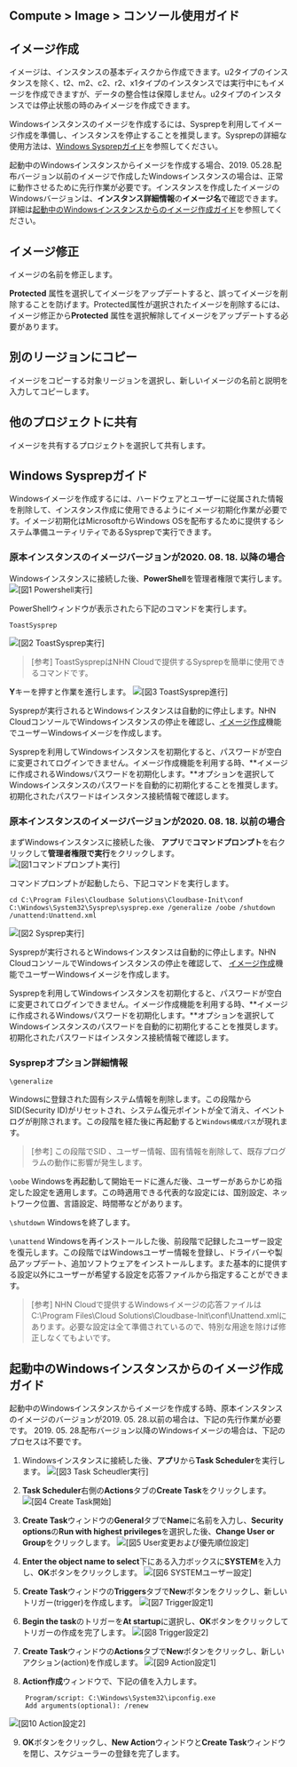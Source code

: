 ## Compute > Image > コンソール使用ガイド

## イメージ作成

イメージは、インスタンスの基本ディスクから作成できます。u2タイプのインスタンスを除く、t2、m2、c2、r2、x1タイプのインスタンスでは実行中にもイメージを作成できますが、データの整合性は保障しません。u2タイプのインスタンスでは停止状態の時のみイメージを作成できます。

Windowsインスタンスのイメージを作成するには、Sysprepを利用してイメージ作成を準備し、インスタンスを停止することを推奨します。Sysprepの詳細な使用方法は、[Windows Sysprepガイド](#windows-sysprep)を参照してください。

起動中のWindowsインスタンスからイメージを作成する場合、2019. 05.28.配布バージョン以前のイメージで作成したWindowsインスタンスの場合は、正常に動作させるために先行作業が必要です。インスタンスを作成したイメージのWindowsバージョンは、**インスタンス詳細情報**の**イメージ名**で確認できます。詳細は[起動中のWindowsインスタンスからのイメージ作成ガイド](#windows)を参照してください。

## イメージ修正

イメージの名前を修正します。

**Protected** 属性を選択してイメージをアップデートすると、誤ってイメージを削除することを防げます。Protected属性が選択されたイメージを削除するには、イメージ修正から**Protected** 属性を選択解除してイメージをアップデートする必要があります。

## 別のリージョンにコピー

イメージをコピーする対象リージョンを選択し、新しいイメージの名前と説明を入力してコピーします。

## 他のプロジェクトに共有

イメージを共有するプロジェクトを選択して共有します。


## Windows Sysprepガイド

Windowsイメージを作成するには、ハードウェアとユーザーに従属された情報を削除して、インスタンス作成に使用できるようにイメージ初期化作業が必要です。イメージ初期化はMicrosoftからWindows OSを配布するために提供するシステム準備ユーティリティであるSysprepで実行できます。

### 原本インスタンスのイメージバージョンが2020. 08. 18. 以降の場合
Windowsインスタンスに接続した後、**PowerShell**を管理者権限で実行します。
![[図1 Powershell実行]](http://static.toastoven.net/prod_infrastructure/compute/sysprep/win_sysprep1.png)

PowerShellウィンドウが表示されたら下記のコマンドを実行します。

    ToastSysprep

![[図2 ToastSysprep実行]](http://static.toastoven.net/prod_infrastructure/compute/sysprep/win_sysprep2.png)
> [参考]
ToastSysprepはNHN Cloudで提供するSysprepを簡単に使用できるコマンドです。

**Y**キーを押すと作業を進行します。
![[図3 ToastSysprep進行]](http://static.toastoven.net/prod_infrastructure/compute/sysprep/win_sysprep3.png)

Sysprepが実行されるとWindowsインスタンスは自動的に停止します。NHN CloudコンソールでWindowsインスタンスの停止を確認し、[イメージ作成](./console-guide/#_1)機能でユーザーWindowsイメージを作成します。

Sysprepを利用してWindowsインスタンスを初期化すると、パスワードが空白に変更されてログインできません。イメージ作成機能を利用する時、**イメージに作成されるWindowsパスワードを初期化します。**オプションを選択してWindowsインスタンスのパスワードを自動的に初期化することを推奨します。初期化されたパスワードはインスタンス接続情報で確認します。

### 原本インスタンスのイメージバージョンが2020. 08. 18. 以前の場合

まずWindowsインスタンスに接続した後、 **アプリ**で**コマンドプロンプト**を右クリックして**管理者権限で実行**をクリックします。
![[図1コマンドプロンプト実行]](http://static.toastoven.net/prod_infrastructure/compute/sysprep/001_170524_800px.PNG)

コマンドプロンプトが起動したら、下記コマンドを実行します。

	cd C:\Program Files\Cloudbase Solutions\Cloudbase-Init\conf
	C:\Windows\System32\Sysprep\sysprep.exe /generalize /oobe /shutdown /unattend:Unattend.xml

![[図2 Sysprep実行]](http://static.toastoven.net/prod_infrastructure/compute/sysprep/002_170524_800px.PNG)

Sysprepが実行されるとWindowsインスタンスは自動的に停止します。NHN CloudコンソールでWindowsインスタンスの停止を確認して、 [イメージ作成](./console-guide/#_1)機能でユーザーWindowsイメージを作成します。

Sysprepを利用してWindowsインスタンスを初期化すると、パスワードが空白に変更されてログインできません。イメージ作成機能を利用する時、**イメージに作成されるWindowsパスワードを初期化します。**オプションを選択してWindowsインスタンスのパスワードを自動的に初期化することを推奨します。初期化されたパスワードはインスタンス接続情報で確認します。

### Sysprepオプション詳細情報


`\generalize`

Windowsに登録された固有システム情報を削除します。この段階からSID(Security ID)がリセットされ、システム復元ポイントが全て消え、イベントログが削除されます。この段階を経た後に再起動すると`Windows構成パス`が現れます。
> [参考]
この段階でSID 、ユーザー情報、固有情報を削除して、既存プログラムの動作に影響が発生します。


`\oobe`
Windowsを再起動して開始モードに進んだ後、ユーザーがあらかじめ指定した設定を適用します。この時適用できる代表的な設定には、国別設定、ネットワーク位置、言語設定、時間帯などがあります。

`\shutdown`
Windowsを終了します。

`\unattend`
Windowsを再インストールした後、前段階で記録したユーザー設定を復元します。この段階ではWindowsユーザー情報を登録し、ドライバーや製品アップデート、追加ソフトウェアをインストールします。また基本的に提供する設定以外にユーザーが希望する設定を応答ファイルから指定することができます。

> [参考]
NHN Cloudで提供するWindowsイメージの応答ファイルはC:\Program Files\Cloud Solutions\Cloudbase-Init\conf\Unattend.xmlにあります。必要な設定は全て準備されているので、特別な用途を除けば修正しなくてもよいです。


## 起動中のWindowsインスタンスからのイメージ作成ガイド

起動中のWindowsインスタンスからイメージを作成する時、原本インスタンスのイメージのバージョンが2019. 05. 28.以前の場合は、下記の先行作業が必要です。
2019. 05. 28.配布バージョン以降のWindowsイメージの場合は、下記のプロセスは不要です。

1. Windowsインスタンスに接続した後、**アプリ**から**Task Scheduler**を実行します。
![[図3 Task Scheudler実行]](http://static.toastoven.net/prod_infrastructure/compute/windows/001_190604.png)

2. **Task Scheduler**右側の**Actions**タブの**Create Task**をクリックします。
![[図4 Create Task開始]](http://static.toastoven.net/prod_infrastructure/compute/windows/002_190604.png)

3. **Create Task**ウィンドウの**General**タブで**Name**に名前を入力し、**Security options**の**Run with highest privileges**を選択した後、**Change User or Group**をクリックします。
![[図5 User変更および優先順位設定]](http://static.toastoven.net/prod_infrastructure/compute/windows/003_190604.png)

4. **Enter the object name to select**下にある入力ボックスに**SYSTEM**を入力し、**OK**ボタンをクリックします。
![[図6 SYSTEMユーザー設定]](http://static.toastoven.net/prod_infrastructure/compute/windows/004_190604.png)

5. **Create Task**ウィンドウの**Triggers**タブで**New**ボタンをクリックし、新しいトリガー(trigger)を作成します。
![[図7 Trigger設定1]](http://static.toastoven.net/prod_infrastructure/compute/windows/005_190604.png)

6. **Begin the task**のトリガーを**At startup**に選択し、**OK**ボタンをクリックしてトリガーの作成を完了します。
![[図8 Trigger設定2]](http://static.toastoven.net/prod_infrastructure/compute/windows/006_190604.png)

7. **Create Task**ウィンドウの**Actions**タブで**New**ボタンをクリックし、新しいアクション(action)を作成します。
![[図9 Action設定1]](http://static.toastoven.net/prod_infrastructure/compute/windows/007_190604.png)

8. **Action作成**ウィンドウで、下記の値を入力します。

```
	Program/script: C:\Windows\System32\ipconfig.exe
	Add arguments(optional): /renew
```

![[図10 Action設定2]](http://static.toastoven.net/prod_infrastructure/compute/windows/008_190604.png)

9. **OK**ボタンをクリックし、**New Action**ウィンドウと**Create Task**ウィンドウを閉じ、スケジューラーの登録を完了します。
